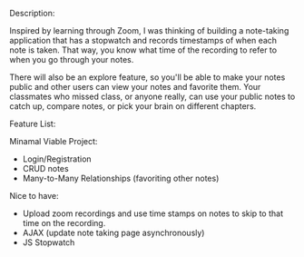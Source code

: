 Description:

Inspired by learning through Zoom, I was thinking of building a note-taking application that has a stopwatch and records timestamps of when each note is taken. 
That way, you know what time of the recording to refer to when you go through your notes. 

There will also be an explore feature, so you'll be able to make your notes public and other users can view your notes and favorite them. 
Your classmates who missed class, or anyone really, can use your public notes to catch up, compare notes, or pick your brain on different chapters. 


Feature List:

Minamal Viable Project:
 - Login/Registration 
 - CRUD notes
 - Many-to-Many Relationships (favoriting other notes)
 
 

Nice to have:
 - Upload zoom recordings and use time stamps on notes to skip to that time on the recording.
 - AJAX (update note taking page asynchronously)
 - JS Stopwatch
